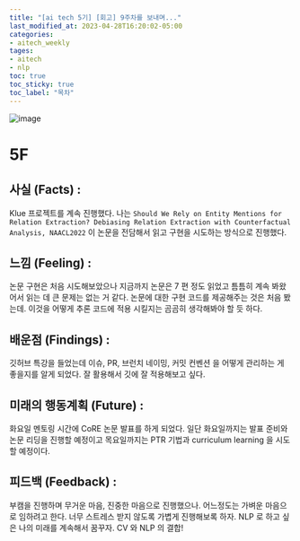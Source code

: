 ```yaml
---
title: "[ai tech 5기] [회고] 9주차를 보내며..."
last_modified_at: 2023-04-28T16:20:02-05:00
categories:
- aitech_weekly
tages:
- aitech
- nlp
toc: true
toc_sticky: true
toc_label: "목차"
---
```





![image](../../../image/aitech.png)

# 5F
## 사실 (Facts) :
Klue 프로젝트를 계속 진행했다. 나는 `Should We Rely on Entity Mentions for Relation Extraction? Debiasing Relation Extraction with Counterfactual Analysis, NAACL2022` 이 논문을 전담해서 읽고 구현을 시도하는 방식으로 진행했다.

## 느낌 (Feeling) :
논문 구현은 처음 시도해보았으나 지금까지 논문은 7 편 정도 읽었고 틈틈히 계속 봐왔어서 읽는 데 큰 문제는 없는 거 같다. 논문에 대한 구현 코드를 제공해주는 것은 처음 봤는데. 이것을 어떻게 추론 코드에 적용 시킬지는 곰곰히 생각해봐야 할 듯 하다.

## 배운점 (Findings) :
깃허브 특강을 들었는데 이슈, PR, 브런치 네이밍, 커밋 컨벤션 을 어떻게 관리하는 게 좋을지를 알게 되었다. 잘 활용해서 깃에 잘 적용해보고 싶다.

## 미래의 행동계획 (Future) :
화요일 멘토링 시간에 CoRE 논문 발표를 하게 되었다. 일단 화요일까지는 발표 준비와 논문 리딩을 진행할 예정이고 목요일까지는 PTR 기법과 curriculum learning 을 시도 할 예정이다. 

## 피드백 (Feedback) :
부캠을 진행하며 무거운 마음, 진중한 마음으로 진행했으나. 어느정도는 가벼운 마음으로 임하려고 한다. 너무 스트레스 받지 않도록 가볍게 진행해보록 하자. NLP 로 하고 싶은 나의 미래를 계속해서 꿈꾸자. CV 와 NLP 의 결합!